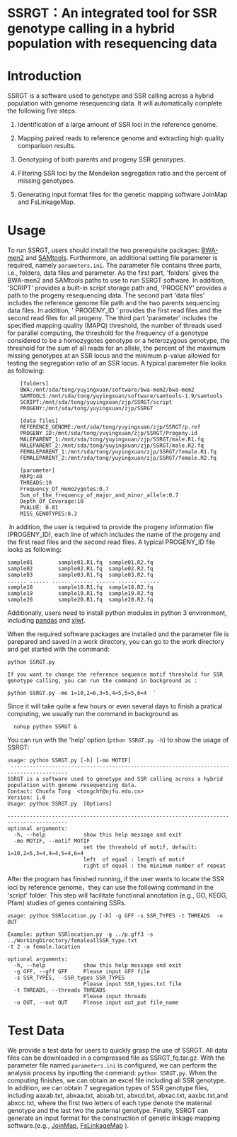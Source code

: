 # **SSRGT**：An integrated tool for SSR **genotype calling** **in a hybrid population with resequencing data**
# Introduction
SSRGT is a software used to genotype and SSR calling across a hybrid population with genome resequencing data. It will automatically complete the following five steps.

1. Identification of a large amount of SSR loci in the reference genome.

2. Mapping paired reads to reference genome and extracting high quality comparison results.

3. Genotyping of both parents and progeny SSR genotypes.

4. Filtering SSR loci by the Mendelian segregation ratio and the percent of missing genotypes.

5. Generating input format files for the genetic mapping software JoinMap and FsLinkageMap.

# Usage
To run SSRGT, users should install the two prerequisite packages: [BWA-men2](https://github.com/bwa-mem2/bwa-mem2) and [SAMtools](http://samtools.sourceforge.net/).  Furthermore, an additional setting file parameter is required, namely `parameters.ini`. The parameter file contains three parts, i.e., folders, data files and parameter. As the first part, 'folders' gives the BWA-men2 and SAMtools paths to use to run SSRGT software. In addition, 'SCRIPT' provides a built-in script storage path and, 'PROGENY' provides a path to the progeny resequencing data. The second part 'data files' includes the reference genome file path and the two parents sequencing data files. In addition, ' PROGENY_ID ' provides the first read files and the second read files for all progeny. The third part 'parameter' includes the specified mapping quality (MAPQ) threshold, the number of threads used for parallel computing, the threshold for the frequency of a genotype considered to be a homozygotes genotype or a heterozygous genotype, the threshold for the sum of all reads for an allele, the percent of the maximum missing genotypes at an SSR locus and the minimum p-value allowed for testing the segregation ratio of an SSR locus. A typical parameter file looks as following:

        [folders]  
    	BWA:/mnt/sda/tong/yuyingxuan/software/bwa-mem2/bwa-mem2
    	SAMTOOLS:/mnt/sda/tong/yuyingxuan/software/samtools-1.9/samtools
    	SCRIPT:/mnt/sda/tong/yuyingxuan/zjp/SSRGT/script
    	PROGENY:/mnt/sda/tong/yuyingxuan/zjp/SSRGT
    
        [data files]  
    	REFERENCE_GENOME:/mnt/sda/tong/yuyingxuan/zjp/SSRGT/p.ref
    	PROGENY_ID:/mnt/sda/tong/yuyingxuan/zjp/SSRGT/Progeny.id
    	MALEPARENT_1:/mnt/sda/tong/yuyingxuan/zjp/SSRGT/male.R1.fq
    	MALEPARENT_2:/mnt/sda/tong/yuyingxuan/zjp/SSRGT/male.R2.fq
    	FEMALEPARENT_1:/mnt/sda/tong/yuyingxuan/zjp/SSRGT/female.R1.fq
    	FEMALEPARENT_2:/mnt/sda/tong/yuyingxuan/zjp/SSRGT/female.R2.fq
    
        [parameter]  
    	MAPQ:40
    	THREADS:10
    	Frequency_Of_Homozygotes:0.7
    	Sum_of_the_frequency_of_major_and_minor_allele:0.7
    	Depth_Of_Coverage:10
    	PVALUE: 0.01
    	MISS_GENOTYPES:0.3


​    In addition, the user is required to provide the progeny information file (PROGENY_ID), each line of which includes the name of the progeny and the first read files and the second read files. A typical PROGENY_ID file looks as following:

```
sample01        sample01.R1.fq  sample01.R2.fq
sample02        sample02.R1.fq  sample02.R2.fq
sample03        sample03.R1.fq  sample03.R2.fq
...... ...... ...... ...... ...... ...... ...... 
sample18        sample18.R1.fq  sample18.R2.fq
sample19        sample19.R1.fq  sample19.R2.fq
sample20        sample20.R1.fq  sample20.R2.fq
```

Additionally, users need to install python modules in python 3 environment, including [pandas](https://github.com/pandas-dev/pandas) and [xlwt](https://github.com/python-excel/xlwt).

  When the required software packages are installed and the parameter file is parepared and saved in a work directory, you can go to the work directory and get started with the command:  
 ```
 python SSRGT.py
 
 If you want to change the reference sequence motif threshold for SSR genotype calling, you can run the command in background as :
  
 python SSRGT.py -mo 1=10,2=6,3=5,4=5,5=5,6=4  `
 ```

 Since it will take quite a few hours or even several days to finish a pratical computing, we usually run the command in background as  
```
  nohup python SSRGT &
```


  You can run with the 'help' option (`pthon SSRGT.py -h`) to show the usage of SSRGT:

    usage: python SSRGT.py [-h] [-mo MOTIF]
     ----------------------------------------------------------------------------------------
    SSRGT is a software used to genotype and SSR calling across a hybrid population with genome resequencing data.
    Contact: Chunfa Tong  <tongchf@njfu.edu.cn>
    Version: 1.0
    Usage: python SSRGT.py  [Options]
    
    -----------------------------------------------------------------------------------------
    optional arguments:
      -h, --help            show this help message and exit
      -mo MOTIF, --motif MOTIF
                            set the threshold of motif, default: 1=10,2=5,3=4,4=4,5=4,6=4
                            left  of equal : length of motif
                            right of equal : the minimum number of repeat

After the program has finished running, if the user wants to locate the SSR loci by reference genome，they can use the following command  in the 'script' folder. This step will facilitate functional annotation (e.g., GO, KEGG, Pfam) studies of genes containing SSRs.

```
usage: python SSRlocation.py [-h] -g GFF -s SSR_TYPES -t THREADS  -o OUT

Example: python SSRlocation.py -g ../p.gff3 -s ../WorkingDirectory/femaleallSSR_type.txt 
-t 2 -o female.location

optional arguments:
  -h, --help            show this help message and exit
  -g GFF, --gff GFF     Please input GFF file
  -s SSR_TYPES, --SSR_types SSR_TYPES
                        Please input SSR_types.txt file
  -t THREADS, --threads THREADS
                        Please input threads
  -o OUT, --out OUT     Please input out_put file_name

```

# Test Data

We provide a test data for users to quickly grasp the use of SSRGT. All data files can be downloaded in a compressed file as SSRGT_fq.tar.gz. With the parameter file named `parameters.ini` is configured, we can perform the analysis process by inputting the command: `python SSRGT.py`. When the computing finishes, we can obtain an excel file including all SSR genotype.  In addition, we can obtain 7 segregation types of SSR genotype files, including aaxab.txt,  abxaa.txt, abxab.txt, abxcd.txt, abxac.txt,  aaxbc.txt,and abxcc.txt, where the first two letters of each type denote the maternal genotype and the last two the paternal genotype. Finally, SSRGT can generate an input format for the construction of genetic linkage mapping software.(e.g., [JoinMap](https://www.kyazma.nl/index.php/JoinMap/), [FsLinkageMap](https://link.springer.com/article/10.1007/s11295-010-0281-2) ). 






